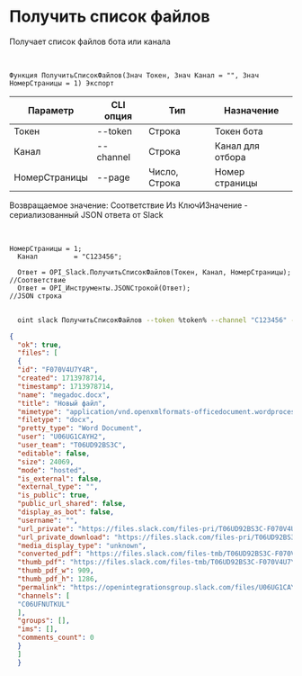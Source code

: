 ﻿---
sidebar_position: 1
---

# Получить список файлов
 Получает список файлов бота или канала


<br/>


`Функция ПолучитьСписокФайлов(Знач Токен, Знач Канал = "", Знач НомерСтраницы = 1) Экспорт`

  | Параметр | CLI опция | Тип | Назначение |
  |-|-|-|-|
  | Токен | --token | Строка | Токен бота |
  | Канал | --channel | Строка | Канал для отбора |
  | НомерСтраницы | --page | Число, Строка | Номер страницы |

  
  Возвращаемое значение:   Соответствие Из КлючИЗначение - сериализованный JSON ответа от Slack

<br/>




```bsl title="Пример кода"
НомерСтраницы = 1;
  Канал         = "C123456";
  
  Ответ = OPI_Slack.ПолучитьСписокФайлов(Токен, Канал, НомерСтраницы); //Соответствие
  Ответ = OPI_Инструменты.JSONСтрокой(Ответ);                          //JSON строка
```
	


```sh title="Пример команды CLI"
    
  oint slack ПолучитьСписокФайлов --token %token% --channel "C123456" --page "1"

```

```json title="Результат"
{
  "ok": true,
  "files": [
  {
  "id": "F070V4U7Y4R",
  "created": 1713978714,
  "timestamp": 1713978714,
  "name": "megadoc.docx",
  "title": "Новый файл",
  "mimetype": "application/vnd.openxmlformats-officedocument.wordprocessingml.document",
  "filetype": "docx",
  "pretty_type": "Word Document",
  "user": "U06UG1CAYH2",
  "user_team": "T06UD92BS3C",
  "editable": false,
  "size": 24069,
  "mode": "hosted",
  "is_external": false,
  "external_type": "",
  "is_public": true,
  "public_url_shared": false,
  "display_as_bot": false,
  "username": "",
  "url_private": "https://files.slack.com/files-pri/T06UD92BS3C-F070V4U7Y4R/megadoc.docx",
  "url_private_download": "https://files.slack.com/files-pri/T06UD92BS3C-F070V4U7Y4R/download/megadoc.docx",
  "media_display_type": "unknown",
  "converted_pdf": "https://files.slack.com/files-tmb/T06UD92BS3C-F070V4U7Y4R-417b34221e/megadoc_converted.pdf",
  "thumb_pdf": "https://files.slack.com/files-tmb/T06UD92BS3C-F070V4U7Y4R-417b34221e/megadoc_thumb_pdf.png",
  "thumb_pdf_w": 909,
  "thumb_pdf_h": 1286,
  "permalink": "https://openintegrationsgroup.slack.com/files/U06UG1CAYH2/F070V4U7Y4R/megadoc.docx",
  "channels": [
  "C06UFNUTKUL"
  ],
  "groups": [],
  "ims": [],
  "comments_count": 0
  }
  ]
  }
```
